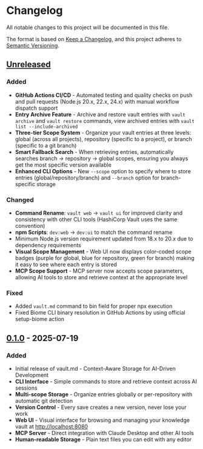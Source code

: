 # Changelog

All notable changes to this project will be documented in this file.

The format is based on [Keep a Changelog](https://keepachangelog.com/en/1.1.0/),
and this project adheres to [Semantic Versioning](https://semver.org/spec/v2.0.0.html).

## [Unreleased]

### Added

- **GitHub Actions CI/CD** - Automated testing and quality checks on push and pull requests (Node.js 20.x, 22.x, 24.x) with manual workflow dispatch support
- **Entry Archive Feature** - Archive and restore vault entries with `vault archive` and `vault restore` commands, view archived entries with `vault list --include-archived`
- **Three-tier Scope System** - Organize your vault entries at three levels: global (across all projects), repository (specific to a project), or branch (specific to a git branch)
- **Smart Fallback Search** - When retrieving entries, automatically searches branch → repository → global scopes, ensuring you always get the most specific version available
- **Enhanced CLI Options** - New `--scope` option to specify where to store entries (global/repository/branch) and `--branch` option for branch-specific storage

### Changed

- **Command Rename**: `vault web` → `vault ui` for improved clarity and consistency with other CLI tools (HashiCorp Vault uses the same convention)
- **npm Scripts**: `dev:web` → `dev:ui` to match the command rename
- Minimum Node.js version requirement updated from 18.x to 20.x due to dependency requirements
- **Visual Scope Management** - Web UI now displays color-coded scope badges (purple for global, blue for repository, green for branch) making it easy to see where each entry is stored
- **MCP Scope Support** - MCP server now accepts scope parameters, allowing AI tools to store and retrieve context at the appropriate level

### Fixed

- Added `vault.md` command to bin field for proper npx execution
- Fixed Biome CLI binary resolution in GitHub Actions by using official setup-biome action

## [0.1.0] - 2025-07-19

### Added

- Initial release of vault.md - Context-Aware Storage for AI-Driven Development
- **CLI Interface** - Simple commands to store and retrieve context across AI sessions
- **Multi-scope Storage** - Organize entries globally or per-repository with automatic git detection
- **Version Control** - Every save creates a new version, never lose your work
- **Web UI** - Visual interface for browsing and managing your knowledge vault at <http://localhost:8080>
- **MCP Server** - Direct integration with Claude Desktop and other AI tools
- **Human-readable Storage** - Plain text files you can edit with any editor

[unreleased]: https://github.com/username/vault.md/compare/v0.1.0...HEAD
[0.1.0]: https://github.com/username/vault.md/releases/tag/v0.1.0
